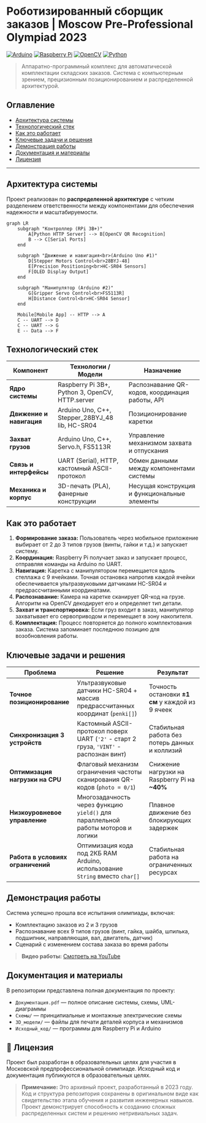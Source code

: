 # Роботизированный сборщик заказов | Moscow Pre-Professional Olympiad 2023

[![Arduino](https://img.shields.io/badge/Arduino-00979D?style=for-the-badge&logo=Arduino&logoColor=white)](https://www.arduino.cc/)
[![Raspberry Pi](https://img.shields.io/badge/Raspberry%20Pi-A22846?style=for-the-badge&logo=Raspberry%20Pi&logoColor=white)](https://www.raspberrypi.org/)
[![OpenCV](https://img.shields.io/badge/OpenCV-5C3EE8?style=for-the-badge&logo=OpenCV&logoColor=white)](https://opencv.org/)
[![Python](https://img.shields.io/badge/Python-3776AB?style=for-the-badge&logo=python&logoColor=white)](https://python.org/)

> Аппаратно-программный комплекс для автоматической комплектации складских заказов. Система с компьютерным зрением, прецизионным позиционированием и распределенной архитектурой.

## Оглавление

- [Архитектура системы](#архитектура-системы)
- [Технологический стек](#технологический-стек)
- [Как это работает](#как-это-работает)
- [Ключевые задачи и решения](#ключевые-задачи-и-решения)
- [Демонстрация работы](#демонстрация-работы)
- [Документация и материалы](#документация-и-материалы)
- [Лицензия](#лицензия)

---

## Архитектура системы

Проект реализован по **распределенной архитектуре** с четким разделением ответственности между компонентами для обеспечения надежности и масштабируемости.

```mermaid
graph LR
    subgraph "Контроллер (RPi 3B+)"
        A[Python HTTP Server] --> B[OpenCV QR Recognition]
        B --> C[Serial Ports]
    end

    subgraph "Движение и навигация<br>(Arduino Uno #1)"
        D[Stepper Motors Control<br>28BYJ-48]
        E[Precision Positioning<br>HC-SR04 Sensors]
        F[OLED Display Output]
    end

    subgraph "Манипулятор (Arduino #2)"
        G[Gripper Servo Control<br>FS5113R]
        H[Distance Control<br>HC-SR04 Sensor]
    end

    Mobile[Mobile App] -- HTTP --> A
    C -- UART --> D
    C -- UART --> G
    E -- Data --> F
```

## Технологический стек

| Компонент                | Технологии / Модели | Назначение |
| ------------------------ | ------------------- | ---------- |
| **Ядро системы**         | Raspberry Pi 3B+, Python 3, OpenCV, HTTP.server | Распознавание QR-кодов, координация работы, API |
| **Движение и навигация** | Arduino Uno, C++, Stepper_28BYJ_48 lib, HC-SR04 | Позиционирование каретки                        |
| **Захват грузов**        | Arduino Uno, C++, Servo.h, FS5113R              | Управление механизмом захвата и отпускания      |
| **Связь и интерфейсы**   | UART (Serial), HTTP, кастомный ASCII-протокол   | Обмен данными между компонентами системы        |
| **Механика и корпус**    | 3D-печать (PLA), фанерные конструкции           | Несущая конструкция и функциональные элементы   |

## Как это работает

1.  **Формирование заказа:** Пользователь через мобильное приложение выбирает от 2 до 3 типов грузов (винты, гайки и т.д.) и запускает систему.
2.  **Координация:** Raspberry Pi получает заказ и запускает процесс, отправляя команды на Arduino по UART.
3.  **Навигация:** Каретка с манипулятором перемещается вдоль стеллажа с 9 ячейками. Точная остановка напротив каждой ячейки обеспечивается ультразвуковыми датчиками HC-SR04 и предрассчитанными координатами.
4.  **Распознавание:** Камера на каретке сканирует QR-код на грузе. Алгоритм на OpenCV декодирует его и определяет тип детали.
5.  **Захват и транспортировка:** Если груз входит в заказ, манипулятор захватывает его сервоприводом и перемещает в зону накопителя.
6.  **Комплектация:** Процесс повторяется до полного комплектования заказа. Система запоминает последнюю позицию для возобновления работы.

## Ключевые задачи и решения

| Проблема | Решение | Результат |
| -------- | ------- | --------- |
| **Точное позиционирование**       | Ультразвуковые датчики HC-SR04 + массив предрассчитанных координат (`penki[]`) | Точность остановки **±1 см** у каждой из 9 ячеек |
| **Синхронизация 3 устройств**     | Кастомный ASCII-протокол поверх UART (`'2'` - старт 2 груза, `'VINT'` - распознан винт) | Стабильная работа без потерь данных и коллизий |
| **Оптимизация нагрузки на CPU**   | Флаговый механизм ограничения частоты сканирования QR-кодов (`photo = 0/1`) | Снижение нагрузки на Raspberry Pi на **~40%** |
| **Низкоуровневое управление**     | Многозадачность через функцию `yield()` для параллельной работы моторов и логики | Плавное движение без блокирующих задержек |
| **Работа в условиях ограничений** | Оптимизация кода под 2КБ RAM Arduino, использование `String` вместо `char[]` | Стабильная работа на ограниченных ресурсах |

## Демонстрация работы

Система успешно прошла все испытания олимпиады, включая:
-   Комплектацию заказов из 2 и 3 грузов
-   Распознавание всех 9 типов грузов (винт, гайка, шайба, шпилька, подшипник, направляющая, вал, двигатель, датчик)
-   Сценарий с изменением состава заказа во время работы

> **Видео работы:** [Смотреть на YouTube](https://youtu.be/xSdcvUGpYvo)

## Документация и материалы

В репозитории представлена полная документация по проекту:
-   `Документация.pdf` — полное описание системы, схемы, UML-диаграммы
-   `Схемы/` — принципиальные и монтажные электрические схемы
-   `3D_модели/` — файлы для печати деталей корпуса и механизмов
-   `Исходный_код/` — программы для Raspberry Pi и Arduino

## 📄 Лицензия

Проект был разработан в образовательных целях для участия в Московской предпрофессиональной олимпиаде. Исходный код и документация публикуются в образовательных целях.

> **Примечание:** Это архивный проект, разработанный в 2023 году. Код и структура репозитория сохранены в оригинальном виде как свидетельство этапа обучения и развития инженерных навыков. Проект демонстрирует способность к созданию сложных распределенных систем и решению нетривиальных задач.
```
